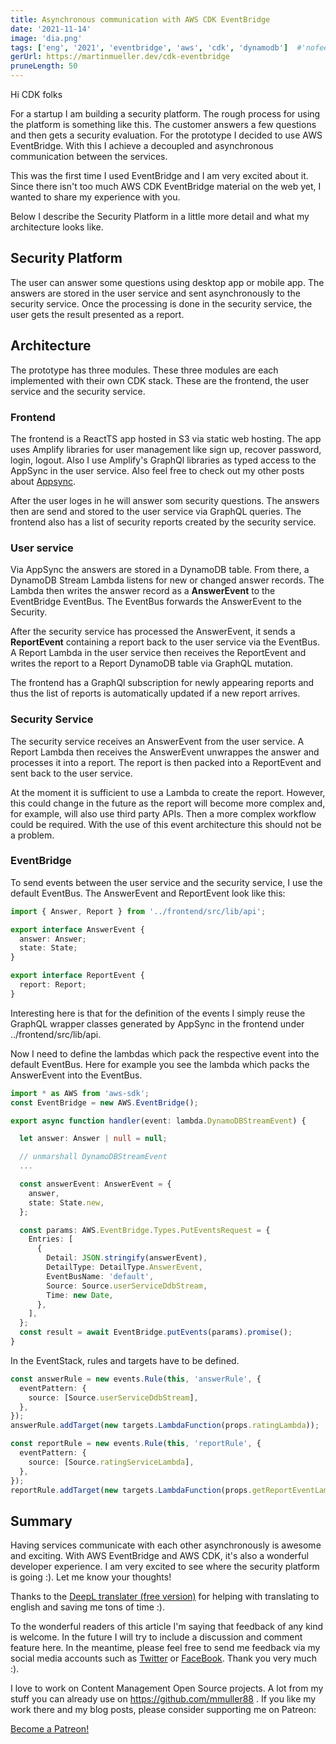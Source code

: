 ```yaml
---
title: Asynchronous communication with AWS CDK EventBridge
date: '2021-11-14'
image: 'dia.png'
tags: ['eng', '2021', 'eventbridge', 'aws', 'cdk', 'dynamodb']  #'nofeed'
gerUrl: https://martinmueller.dev/cdk-eventbridge
pruneLength: 50
---
```


Hi CDK folks

For a startup I am building a security platform. The rough process for using the platform is something like this. The customer answers a few questions and then gets a security evaluation. For the prototype I decided to use AWS EventBridge. With this I achieve a decoupled and asynchronous communication between the services.

This was the first time I used EventBridge and I am very excited about it. Since there isn't too much AWS CDK EventBridge material on the web yet, I wanted to share my experience with you.

Below I describe the Security Platform in a little more detail and what my architecture looks like.

## Security Platform

The user can answer some questions using desktop app or mobile app. The answers are stored in the user service and sent asynchronously to the security service. Once the processing is done in the security service, the user gets the result presented as a report.

## Architecture

The prototype has three modules. These three modules are each implemented with their own CDK stack. These are the frontend, the user service and the security service.

### Frontend

The frontend is a ReactTS app hosted in S3 via static web hosting. The app uses Amplify libraries for user management like sign up, recover password, login, logout. Also I use Amplify's GraphQl libraries as typed access to the AppSync in the user service. Also feel free to check out my other posts about [Appsync](https://martinmueller.dev/tags/appsync).

After the user loges in he will answer som security questions. The answers then are send and stored to the user service via GraphQL queries. The frontend also has a list of security reports created by the security service.

### User service

Via AppSync the answers are stored in a DynamoDB table. From there, a DynamoDB Stream Lambda listens for new or changed answer records. The Lambda then writes the answer record as a **AnswerEvent** to the EventBridge EventBus. The EventBus forwards the AnswerEvent to the Security.

After the security service has processed the AnswerEvent, it sends a **ReportEvent** containing a report back to the user service via the EventBus. A Report Lambda in the user service then receives the ReportEvent and writes the report to a Report DynamoDB table via GraphQL mutation.

The frontend has a GraphQl subscription for newly appearing reports and thus the list of reports is automatically updated if a new report arrives.

### Security Service

The security service receives an AnswerEvent from the user service. A Report Lambda then receives the AnswerEvent unwrappes the answer and processes it into a report. The report is then packed into a ReportEvent and sent back to the user service.

At the moment it is sufficient to use a Lambda to create the report. However, this could change in the future as the report will become more complex and, for example, will also use third party APIs. Then a more complex workflow could be required. With the use of this event architecture this should not be a problem.

### EventBridge

To send events between the user service and the security service, I use the default EventBus. The AnswerEvent and ReportEvent look like this:

```ts
import { Answer, Report } from '../frontend/src/lib/api';

export interface AnswerEvent {
  answer: Answer;
  state: State;
}

export interface ReportEvent {
  report: Report;
}
```

Interesting here is that for the definition of the events I simply reuse the GraphQL wrapper classes generated by AppSync in the frontend under ../frontend/src/lib/api.

Now I need to define the lambdas which pack the respective event into the default EventBus. Here for example you see the lambda which packs the AnswerEvent into the EventBus.

```ts
import * as AWS from 'aws-sdk';
const EventBridge = new AWS.EventBridge();

export async function handler(event: lambda.DynamoDBStreamEvent) {

  let answer: Answer | null = null;

  // unmarshall DynamoDBStreamEvent
  ...

  const answerEvent: AnswerEvent = {
    answer,
    state: State.new,
  };

  const params: AWS.EventBridge.Types.PutEventsRequest = {
    Entries: [
      {
        Detail: JSON.stringify(answerEvent),
        DetailType: DetailType.AnswerEvent,
        EventBusName: 'default',
        Source: Source.userServiceDdbStream,
        Time: new Date,
      },
    ],
  };
  const result = await EventBridge.putEvents(params).promise();
}
```

In the EventStack, rules and targets have to be defined.

```ts
const answerRule = new events.Rule(this, 'answerRule', {
  eventPattern: {
    source: [Source.userServiceDdbStream],
  },
});
answerRule.addTarget(new targets.LambdaFunction(props.ratingLambda));

const reportRule = new events.Rule(this, 'reportRule', {
  eventPattern: {
    source: [Source.ratingServiceLambda],
  },
});
reportRule.addTarget(new targets.LambdaFunction(props.getReportEventLambda));
```

## Summary

Having services communicate with each other asynchronously is awesome and exciting. With AWS EventBridge and AWS CDK, it's also a wonderful developer experience. I am very excited to see where the security platform is going :). Let me know your thoughts!

Thanks to the [DeepL translater (free version)](https://DeepL.com/Translator) for helping with translating to english and saving me tons of time :).

To the wonderful readers of this article I'm saying that feedback of any kind is welcome. In the future I will try to include a discussion and comment feature here. In the meantime, please feel free to send me feedback via my social media accounts such as [Twitter](https://twitter.com/MartinMueller_) or [FaceBook](https://facebook.com/martin.muller.10485). Thank you very much :).

I love to work on Content Management Open Source projects. A lot from my stuff you can already use on https://github.com/mmuller88 . If you like my work there and my blog posts, please consider supporting me on Patreon:

<a href="https://patreon.com/bePatron?u=29010217" data-patreon-widget-type="become-patron-button">Become a Patreon!</a><script async src="https://c6.patreon.com/becomePatronButton.bundle.js"></script>